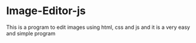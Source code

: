 # Image-Editor-js
This is a program to edit images using html, css and js and it is a very easy and simple program

